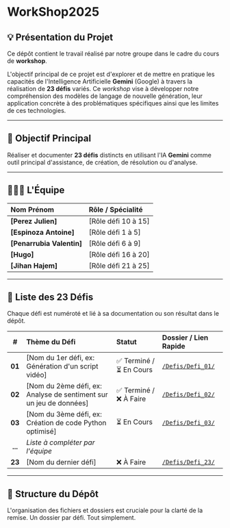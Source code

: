 # WorkShop2025

## 💡 Présentation du Projet

Ce dépôt contient le travail réalisé par notre groupe dans le cadre du cours de **workshop**.

L'objectif principal de ce projet est d'explorer et de mettre en pratique les capacités de l'Intelligence Artificielle **Gemini** (Google) à travers la réalisation de **23 défis** variés. Ce *workshop* vise à développer notre compréhension des modèles de langage de nouvelle génération, leur application concrète à des problématiques spécifiques ainsi que les limites de ces technologies.

---

## 🎯 Objectif Principal

Réaliser et documenter **23 défis** distincts en utilisant l'IA **Gemini** comme outil principal d'assistance, de création, de résolution ou d'analyse.

---

## 🧑‍🤝‍🧑 L'Équipe

| Nom Prénom | Rôle / Spécialité |
| :--- | :--- |
| **[Perez Julien]** | [Rôle défi 10 à 15] |
| **[Espinoza Antoine]** | [Rôle défi 1 à 5] |
| **[Penarrubia Valentin]** | [Rôle défi 6 à 9] |
| **[Hugo]** | [Rôle défi 16 à 20] |
| **[Jihan Hajem]** | [Rôle défi 21 à 25] |

---

## 📝 Liste des 23 Défis

Chaque défi est numéroté et lié à sa documentation ou son résultat dans le dépôt.

| \# | Thème du Défi | Statut | Dossier / Lien Rapide |
| :---: | :--- | :--- | :--- |
| **01** | [Nom du 1er défi, ex: Génération d'un script vidéo] | ✅ Terminé / ⏳ En Cours | [`/Defis/Defi_01/`](./Defis/Defi_01) |
| **02** | [Nom du 2ème défi, ex: Analyse de sentiment sur un jeu de données] | ✅ Terminé / ❌ À Faire | [`/Defis/Defi_02/`](./Defis/Defi_02) |
| **03** | [Nom du 3ème défi, ex: Création de code Python optimisé] | ⏳ En Cours | [`/Defis/Defi_03/`](./Defis/Defi_03) |
| **...** | *Liste à compléter par l'équipe* | | |
| **23** | [Nom du dernier défi] | ❌ À Faire | [`/Defis/Defi_23/`](./Defis/Defi_23) |

---

## 📁 Structure du Dépôt

L'organisation des fichiers et dossiers est cruciale pour la clarté de la remise. Un dossier par défi. Tout simplement.